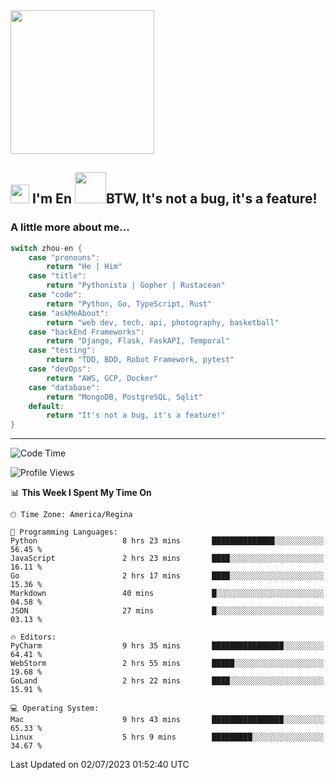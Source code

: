 <img align='center' src="https://media.giphy.com/media/GP1TJJSV4Ys1r64q2A/giphy.gif" width="230">

<h2><img src="https://emojis.slackmojis.com/emojis/images/1531849430/4246/blob-sunglasses.gif?1531849430" width="30"/> I'm En <img src="https://media.giphy.com/media/12oufCB0MyZ1Go/giphy.gif" width="50">BTW, It's not a bug, it's a feature!</h2>


<!-- <img align='right' src="https://media.giphy.com/media/M9gbBd9nbDrOTu1Mqx/giphy.gif" width="230"> -->


### A little more about me... 
<!--
```javascript
const zhou-en = {
    pronouns: "He" | "Him",
    title: "Pythonista" | "Gopher" | "Rustacean",
    code: ["Python", "Go", "Rust", "TypeScript"],
    askMeAbout: ["web dev", "tech", "app dev", "photography"],
    technologies: {
        backEnd: {
            python: ["Django", "Flask", "FaskAPI"],
            go: []
        },
        scraping: ["selenium", "scrapy", "spider"],
        testing: ["Robot Framework"],
        devOps: ["AWS", "Docker", "GCP", "Nginx"],
        databases: ["mongo", "postgresql", "sqlite"],
        misc: ["Firebase", "Heroku"]
    },
    architecture: ["Event Driven Architecture", "Microservices"],
    currentFocus: ["Temporal", "Rust"],
    funFact: "It's not a bug, it's a feature!"
};
```
  -->

```go
switch zhou-en {
    case "pronouns":
        return "He | Him"
    case "title":
        return "Pythonista | Gopher | Rustacean"
    case "code":
        return "Python, Go, TypeScript, Rust"
    case "askMeAbout":
        return "web dev, tech, api, photography, basketball"
    case "backEnd Frameworks":
        return "Django, Flask, FaskAPI, Temporal"
    case "testing":
        return "TDD, BDD, Robot Framework, pytest"
    case "devOps":
        return "AWS, GCP, Docker"
    case "database":
        return "MongoDB, PostgreSQL, Sqlit"
    default:
        return "It's not a bug, it's a feature!"
}
```




---
<!--START_SECTION:waka-->
![Code Time](http://img.shields.io/badge/Code%20Time-772%20hrs%2044%20mins-blue)

![Profile Views](http://img.shields.io/badge/Profile%20Views-57-blue)

📊 **This Week I Spent My Time On** 

```text
🕑︎ Time Zone: America/Regina

💬 Programming Languages: 
Python                   8 hrs 23 mins       ██████████████░░░░░░░░░░░   56.45 % 
JavaScript               2 hrs 23 mins       ████░░░░░░░░░░░░░░░░░░░░░   16.11 % 
Go                       2 hrs 17 mins       ████░░░░░░░░░░░░░░░░░░░░░   15.36 % 
Markdown                 40 mins             █░░░░░░░░░░░░░░░░░░░░░░░░   04.58 % 
JSON                     27 mins             █░░░░░░░░░░░░░░░░░░░░░░░░   03.13 % 

🔥 Editors: 
PyCharm                  9 hrs 35 mins       ████████████████░░░░░░░░░   64.41 % 
WebStorm                 2 hrs 55 mins       █████░░░░░░░░░░░░░░░░░░░░   19.68 % 
GoLand                   2 hrs 22 mins       ████░░░░░░░░░░░░░░░░░░░░░   15.91 % 

💻 Operating System: 
Mac                      9 hrs 43 mins       ████████████████░░░░░░░░░   65.33 % 
Linux                    5 hrs 9 mins        █████████░░░░░░░░░░░░░░░░   34.67 % 
```


 Last Updated on 02/07/2023 01:52:40 UTC
<!--END_SECTION:waka-->
